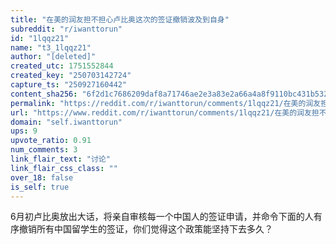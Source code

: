 ```yaml
---
title: "在美的润友担不担心卢比奥这次的签证撤销波及到自身"
subreddit: "r/iwanttorun"
id: "1lqqz21"
name: "t3_1lqqz21"
author: "[deleted]"
created_utc: 1751552844
created_key: "250703142724"
capture_ts: "250927160442"
content_sha256: "6f2d1c7686209daf8a71746ae2e3a83e2a66a4a8f9110bc431b532775c61dc07"
permalink: "https://reddit.com/r/iwanttorun/comments/1lqqz21/在美的润友担不担心卢比奥这次的签证撤销波及到自身/"
url: "https://www.reddit.com/r/iwanttorun/comments/1lqqz21/在美的润友担不担心卢比奥这次的签证撤销波及到自身/"
domain: "self.iwanttorun"
ups: 9
upvote_ratio: 0.91
num_comments: 3
link_flair_text: "讨论"
link_flair_css_class: ""
over_18: false
is_self: true
---
```


6月初卢比奥放出大话，将亲自审核每一个中国人的签证申请，并命令下面的人有序撤销所有中国留学生的签证，你们觉得这个政策能坚持下去多久？
